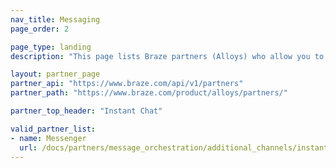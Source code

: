 ```yaml
---
nav_title: Messaging
page_order: 2

page_type: landing
description: "This page lists Braze partners (Alloys) who allow you to coordinate your messages with instant chat services."

layout: partner_page
partner_api: "https://www.braze.com/api/v1/partners"
partner_path: "https://www.braze.com/product/alloys/partners/"

partner_top_header: "Instant Chat"

valid_partner_list:
- name: Messenger
  url: /docs/partners/message_orchestration/additional_channels/instant_chat/messenger/
---
```

